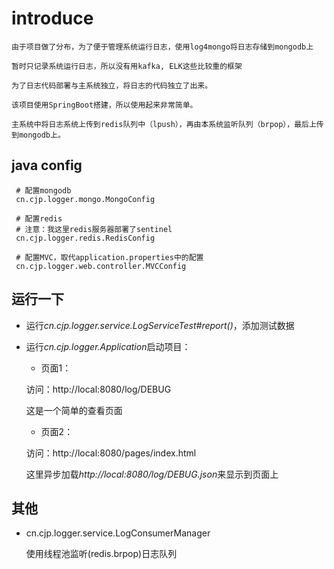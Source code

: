 # introduce
	
	由于项目做了分布，为了便于管理系统运行日志，使用log4mongo将日志存储到mongodb上
	
	暂时只记录系统运行日志，所以没有用kafka, ELK这些比较重的框架
	
	为了日志代码部署与主系统独立，将日志的代码独立了出来。
	
	该项目使用SpringBoot搭建，所以使用起来非常简单。
	
	主系统中将日志系统上传到redis队列中（lpush），再由本系统监听队列（brpop），最后上传到mongodb上。
	
## java config

```
 # 配置mongodb
 cn.cjp.logger.mongo.MongoConfig

 # 配置redis
 # 注意：我这里redis服务器部署了sentinel
 cn.cjp.logger.redis.RedisConfig

 # 配置MVC，取代application.properties中的配置
 cn.cjp.logger.web.controller.MVCConfig
```

## 运行一下

- 运行*cn.cjp.logger.service.LogServiceTest#report()*，添加测试数据

- 运行*cn.cjp.logger.Application*启动项目：

    - 页面1：

    访问：http://local:8080/log/DEBUG
    
    这是一个简单的查看页面

    - 页面2：

    访问：http://local:8080/pages/index.html
    
    这里异步加载*http://local:8080/log/DEBUG.json*来显示到页面上

## 其他

- cn.cjp.logger.service.LogConsumerManager
    
    使用线程池监听(redis.brpop)日志队列


